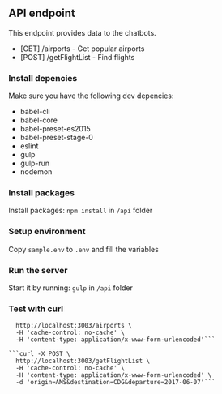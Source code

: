 ## API endpoint
This endpoint provides data to the chatbots.
- [GET] /airports - Get popular airports
- [POST] /getFlightList - Find flights

### Install depencies
Make sure you have the following dev depencies:
- babel-cli
- babel-core
- babel-preset-es2015
- babel-preset-stage-0
- eslint
- gulp
- gulp-run
- nodemon

### Install packages
Install packages: `npm install` in `/api` folder

### Setup environment
Copy `sample.env` to `.env` and fill the variables

### Run the server
Start it by running: `gulp` in `/api` folder

### Test with curl
```curl -X GET \
  http://localhost:3003/airports \
  -H 'cache-control: no-cache' \
  -H 'content-type: application/x-www-form-urlencoded'```

```curl -X POST \
  http://localhost:3003/getFlightList \
  -H 'cache-control: no-cache' \
  -H 'content-type: application/x-www-form-urlencoded' \
  -d 'origin=AMS&destination=CDG&departure=2017-06-07'```
